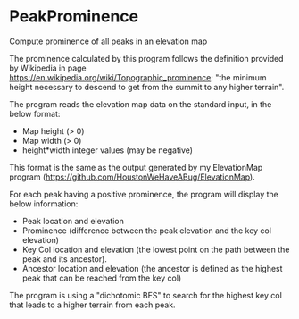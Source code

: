 # PeakProminence
Compute prominence of all peaks in an elevation map

The prominence calculated by this program follows the definition provided by Wikipedia in page https://en.wikipedia.org/wiki/Topographic_prominence: "the minimum height necessary to descend to get from the summit to any higher terrain".

The program reads the elevation map data on the standard input, in the below format:

- Map height (> 0)
- Map width (> 0)
- height*width integer values (may be negative)

This format is the same as the output generated by my ElevationMap program (https://github.com/HoustonWeHaveABug/ElevationMap).

For each peak having a positive prominence, the program will display the below information:

- Peak location and elevation
- Prominence (difference between the peak elevation and the key col elevation)
- Key Col location and elevation (the lowest point on the path between the peak and its ancestor).
- Ancestor location and elevation (the ancestor is defined as the highest peak that can be reached from the key col)

The program is using a "dichotomic BFS" to search for the highest key col that leads to a higher terrain from each peak.
